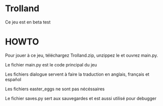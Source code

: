 # Trolland
Ce jeu est en beta test

# HOWTO
Pour jouer à ce jeu, téléchargez Trolland.zip, unzippez le et ouvrez main.py.

Le fichier main.py est le code principal du jeu

Les fichiers dialogue servent à faire la traduction en anglais, français et español

Les fichiers easter_eggs ne sont pas nécéssaires

Le fichier saves.py sert aux sauvegardes et est aussi utilisé pour debugger
